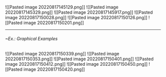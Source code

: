 ![[Pasted image 20220817145129.png]]
![[Pasted image 20220817145329.png]]
![[Pasted image 20220817145917.png]]
![[Pasted image 20220817150028.png]]
![[Pasted image 20220817150126.png]]
![[Pasted image 20220817150201.png]]

---
###### ~Ex.: Graphical Examples
![[Pasted image 20220817150339.png]]
![[Pasted image 20220817150353.png]]
![[Pasted image 20220817150401.png]]
![[Pasted image 20220817150412.png]]
![[Pasted image 20220817150450.png]]
![[Pasted image 20220817150420.png]]
